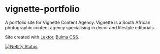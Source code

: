 # vignette-portfolio
A portfolio site for Vignette Content Agency.
Vignette is a South African photographic content agency specialising in decor and lifestyle editorials.

Site created with [Lektor](https://www.getlektor.com/), [Bulma CSS](https://bulma.io/).

[![Netlify Status](https://api.netlify.com/api/v1/badges/20289187-f4da-4036-94e2-3e003354ac64/deploy-status)](https://app.netlify.com/sites/vignette-agency/deploys)

